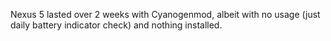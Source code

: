 Nexus 5 lasted over 2 weeks with Cyanogenmod, albeit with no usage (just daily battery indicator check) and nothing installed.